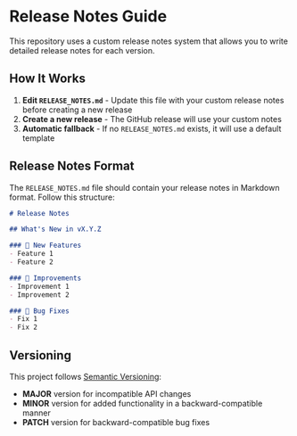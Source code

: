 # Release Notes Guide

This repository uses a custom release notes system that allows you to write detailed release notes for each version.

## How It Works

1. **Edit `RELEASE_NOTES.md`** - Update this file with your custom release notes before creating a new release
2. **Create a new release** - The GitHub release will use your custom notes
3. **Automatic fallback** - If no `RELEASE_NOTES.md` exists, it will use a default template

## Release Notes Format

The `RELEASE_NOTES.md` file should contain your release notes in Markdown format. Follow this structure:

```markdown
# Release Notes

## What's New in vX.Y.Z

### 🌟 New Features
- Feature 1
- Feature 2

### 🔧 Improvements
- Improvement 1
- Improvement 2

### 🐛 Bug Fixes
- Fix 1
- Fix 2
```

## Versioning

This project follows [Semantic Versioning](https://semver.org/):
- **MAJOR** version for incompatible API changes
- **MINOR** version for added functionality in a backward-compatible manner
- **PATCH** version for backward-compatible bug fixes

